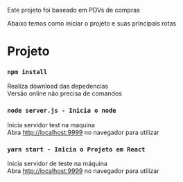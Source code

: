Este projeto foi baseado em PDVs de compras<br/>

Abaixo temos como iniciar o projeto e suas principais rotas<br/>

# Projeto


### `npm install`

Realiza download das depedencias<br/>
Versão online não precisa de comandos<br/>

### `node server.js - Inicia o node`

Inicia servidor test na maquina<br/>
Abra [http://localhost:9999](http://localhost:9999) no navegador para utilizar<br/>


### `yarn start - Inicia o Projeto em React`

Inicia servidor de teste na máquina<br/>
Abra [http://localhost:9999](http://localhost:3000) no navegador para utilizar<br/>


